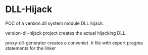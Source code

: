 # DLL-Hijack

POC of a version.dll system module DLL hijack.

version-dll-hijack project creates the actual hijacking DLL.

proxy-dll-generator creates a conveniet .h file with export pragma statements for the linker
